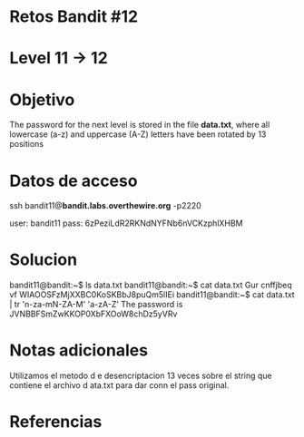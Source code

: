 # Retos Bandit #12
# Level 11 -> 12

# Objetivo
The password for the next level is stored in the file **data.txt**, where all lowercase (a-z) and uppercase (A-Z) letters have been rotated by 13 positions

# Datos de acceso
ssh bandit11@**bandit.labs.overthewire.org** -p2220

user: bandit11
pass: 6zPeziLdR2RKNdNYFNb6nVCKzphlXHBM

# Solucion 
bandit11@bandit:~$ ls
data.txt
bandit11@bandit:~$ cat data.txt 
Gur cnffjbeq vf WIAOOSFzMjXXBC0KoSKBbJ8puQm5lIEi
bandit11@bandit:~$ cat data.txt |  tr 'n-za-mN-ZA-M' 'a-zA-Z'
The password is JVNBBFSmZwKKOP0XbFXOoW8chDz5yVRv

# Notas adicionales
Utilizamos el metodo d e desencriptacion 13 veces sobre el string que contiene el archivo d ata.txt para dar conn el pass original.

# Referencias 